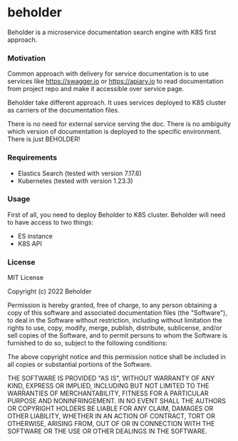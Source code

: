 # beholder
Beholder is a microservice documentation search engine with K8S first approach.

### Motivation
Common approach with delivery for service documentation is to use services like https://swagger.io or https://apiary.io to read documentation from project repo and make it accessible over service page.

Beholder take different approach. It uses services deployed to K8S cluster as carriers of the documentation files.

There is no need for external service serving the doc. There is no ambiguity which version of documentation is deployed to the specific environment. There is just BEHOLDER!

### Requirements

* Elastics Search (tested with version 7.17.6)
* Kubernetes (tested with version 1.23.3)

### Usage

First of all, you need to deploy Beholder to K8S cluster. Beholder will need to have access to two things:

* ES instance 
* K8S API 




### License

MIT License

Copyright (c) 2022 Beholder

Permission is hereby granted, free of charge, to any person obtaining a copy
of this software and associated documentation files (the "Software"), to deal
in the Software without restriction, including without limitation the rights
to use, copy, modify, merge, publish, distribute, sublicense, and/or sell
copies of the Software, and to permit persons to whom the Software is
furnished to do so, subject to the following conditions:

The above copyright notice and this permission notice shall be included in all
copies or substantial portions of the Software.

THE SOFTWARE IS PROVIDED "AS IS", WITHOUT WARRANTY OF ANY KIND, EXPRESS OR
IMPLIED, INCLUDING BUT NOT LIMITED TO THE WARRANTIES OF MERCHANTABILITY,
FITNESS FOR A PARTICULAR PURPOSE AND NONINFRINGEMENT. IN NO EVENT SHALL THE
AUTHORS OR COPYRIGHT HOLDERS BE LIABLE FOR ANY CLAIM, DAMAGES OR OTHER
LIABILITY, WHETHER IN AN ACTION OF CONTRACT, TORT OR OTHERWISE, ARISING FROM,
OUT OF OR IN CONNECTION WITH THE SOFTWARE OR THE USE OR OTHER DEALINGS IN THE
SOFTWARE.